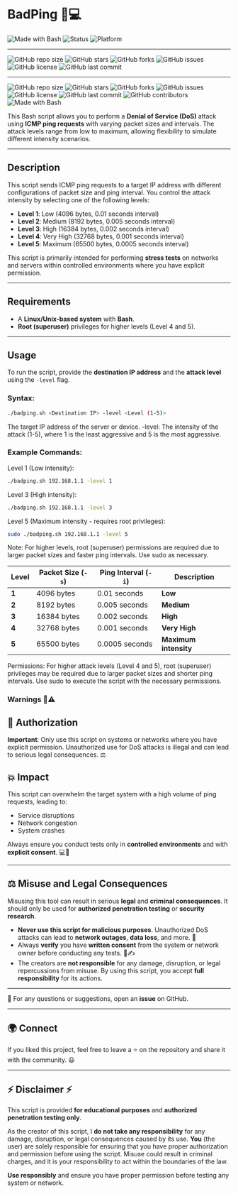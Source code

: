 # BadPing 🚀💻



![Made with Bash](https://img.shields.io/badge/Made%20with-Bash-1f425f.svg)
![Status](https://img.shields.io/badge/Status-Development-orange)
![Platform](https://img.shields.io/badge/Platform-Linux-blue)

---------


![GitHub repo size](https://img.shields.io/github/repo-size/GoDY/BadPing)
![GitHub stars](https://img.shields.io/github/stars/GoDY/BadPing?style=social)
![GitHub forks](https://img.shields.io/github/forks/GoDY/BadPing?style=social)
![GitHub issues](https://img.shields.io/github/issues/GoDY/BadPing)
![GitHub license](https://img.shields.io/github/license/GoDY/BadPing)
![GitHub last commit](https://img.shields.io/github/last-commit/GoDY/BadPing)



---



![GitHub repo size](https://img.shields.io/github/repo-size/GoDY/BadPing)
![GitHub stars](https://img.shields.io/github/stars/GoDY/BadPing?style=social)
![GitHub forks](https://img.shields.io/github/forks/GoDY/BadPing?style=social)
![GitHub issues](https://img.shields.io/github/issues/GoDY/BadPing)
![GitHub license](https://img.shields.io/github/license/GoDY/BadPing)
![GitHub last commit](https://img.shields.io/github/last-commit/GoDY/BadPing)
![GitHub contributors](https://img.shields.io/github/contributors/GoDY/BadPing)
![Made with Bash](https://img.shields.io/badge/Made%20with-Bash-1f425f.svg)


This Bash script allows you to perform a **Denial of Service (DoS)** attack using **ICMP ping requests** with varying packet sizes and intervals. The attack levels range from low to maximum, allowing flexibility to simulate different intensity scenarios.

---

## Description

This script sends ICMP ping requests to a target IP address with different configurations of packet size and ping interval. You control the attack intensity by selecting one of the following levels:

- **Level 1**: Low (4096 bytes, 0.01 seconds interval)
- **Level 2**: Medium (8192 bytes, 0.005 seconds interval)
- **Level 3**: High (16384 bytes, 0.002 seconds interval)
- **Level 4**: Very High (32768 bytes, 0.001 seconds interval)
- **Level 5**: Maximum (65500 bytes, 0.0005 seconds interval)

This script is primarily intended for performing **stress tests** on networks and servers within controlled environments where you have explicit permission.

---

## Requirements

- A **Linux/Unix-based system** with **Bash**.
- **Root (superuser)** privileges for higher levels (Level 4 and 5).

---

## Usage

To run the script, provide the **destination IP address** and the **attack level** using the `-level` flag.

### Syntax:

```bash
./badping.sh <Destination IP> -level <Level (1-5)>
```

<Destination IP> The target IP address of the server or device.
-level: The intensity of the attack (1-5), where 1 is the least aggressive and 5 is the most aggressive.


### Example Commands:

Level 1 (Low intensity):

```bash
./badping.sh 192.168.1.1 -level 1
```

Level 3 (High intensity):

```bash
./badping.sh 192.168.1.1 -level 3
```

Level 5 (Maximum intensity - requires root privileges):

```bash
sudo ./badping.sh 192.168.1.1 -level 5
```

Note: For higher levels, root (superuser) permissions are required due to larger packet sizes and faster ping intervals. Use sudo as necessary.


| **Level** | **Packet Size (`-s`)** | **Ping Interval (`-i`)** | **Description**       |
|-----------|------------------------|--------------------------|-----------------------|
| **1**     | 4096 bytes             | 0.01 seconds             | **Low**               |
| **2**     | 8192 bytes             | 0.005 seconds            | **Medium**            |
| **3**     | 16384 bytes            | 0.002 seconds            | **High**              |
| **4**     | 32768 bytes            | 0.001 seconds            | **Very High**         |
| **5**     | 65500 bytes            | 0.0005 seconds           | **Maximum intensity** |



Permissions:
For higher attack levels (Level 4 and 5), root (superuser) privileges may be required due to larger packet sizes and shorter ping intervals. Use sudo to execute the script with the necessary permissions.


### Warnings 🚨⚠️

## 🔑 Authorization
**Important**: Only use this script on systems or networks where you have explicit permission. Unauthorized use for DoS attacks is illegal and can lead to serious legal consequences. ⚖️

## 💥 Impact
This script can overwhelm the target system with a high volume of ping requests, leading to:

- Service disruptions
- Network congestion
- System crashes

Always ensure you conduct tests only in **controlled environments** and with **explicit consent**. 💻🚨

---

## ⚖️ Misuse and Legal Consequences
Misusing this tool can result in serious **legal** and **criminal consequences**. It should only be used for **authorized penetration testing** or **security research**. 

- **Never use this script for malicious purposes**. Unauthorized DoS attacks can lead to **network outages**, **data loss**, and more. 🚫
- Always **verify** you have **written consent** from the system or network owner before conducting any tests. 📄✍️
- The creators are **not responsible** for any damage, disruption, or legal repercussions from misuse. By using this script, you accept **full responsibility** for its actions.

---

📩 For any questions or suggestions, open an **issue** on GitHub.

---

## 🌍 Connect

If you liked this project, feel free to leave a ⭐ on the repository and share it with the community. 😃

---


## ⚡ Disclaimer ⚡
This script is provided **for educational purposes** and **authorized penetration testing only**. 

As the creator of this script, I **do not take any responsibility** for any damage, disruption, or legal consequences caused by its use. **You** (the user) are solely responsible for ensuring that you have proper authorization and permission before using the script. Misuse could result in criminal charges, and it is your responsibility to act within the boundaries of the law.

**Use responsibly** and ensure you have proper permission before testing any system or network.
